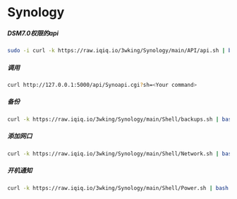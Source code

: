 # Synology
##### DSM7.0权限的api
```sh
sudo -i curl -k https://raw.iqiq.io/3wking/Synology/main/API/api.sh | bash
```
##### 调用
```sh
curl http://127.0.0.1:5000/api/Synoapi.cgi?sh=<Your command>
```
##### 备份
```sh
curl -k https://raw.iqiq.io/3wking/Synology/main/Shell/backups.sh | bash
```
##### 添加网口
```sh
curl -k https://raw.iqiq.io/3wking/Synology/main/Shell/Network.sh | bash
```
##### 开机通知
```sh
curl -k https://raw.iqiq.io/3wking/Synology/main/Shell/Power.sh | bash
```